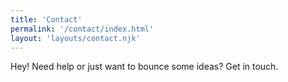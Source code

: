 ```yaml
---
title: 'Contact'
permalink: '/contact/index.html'
layout: 'layouts/contact.njk'
---
```


Hey! Need help or just want to bounce some ideas? Get in touch.  